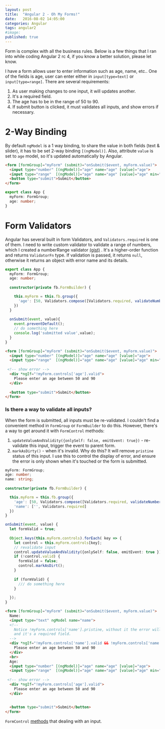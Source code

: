 ```yaml
---
layout: post
title:  "Angular 2 - Oh My Forms!"
date:   2016-08-02 14:05:00
categories: Angular
tags: angular2
#image:
published: true
---
```

Form is complex with all the business rules. Below is a few things that I ran into while coding Angular 2 rc 4, if you know a better solution, please let know.    

I have a form allows user to enter information such as age, name, etc.. One of the fields is age, user can enter either in `input[type=text]`
or `input[type=range]`. There are several requirements:

1. As user making changes to one input, it will updates another. 
2. It's a required field.
3. The age has to be in the range of 50 to 90.
4. If submit button is clicked, it must validates all inputs, and show errors if necessary.
  

2-Way Binding
=============

By default `ngModel` is a 1 way binding, to share the value in both fields (text & slider), 
it has to be set 2-way binding `[(ngModel)]`. Also, attribute `value` is set to `age` model, 
so it's updated automatically by Angular.

```html
<form [formGroup]="myForm" (submit)="onSubmit($event, myForm.value)">
  <input type="number" [(ngModel)]="age" name="age" [value]="age">
  <input type="range"  [(ngModel)]="age" name="age" [value]="age" min="50" max="90" step="1">
  <button type="submit">Submit</button>
</form>
```

```ts
export class App {
  myForm: FormGroup;
  age: number;
}
```

Form Validators 
===============

Angular has several built in form Validators, and `Validators.required` is one of them. I need to write custom validator 
to validate a range of numbers, which I created a numberRange validator [(gist)](https://gist.github.com/lancevo/bedaec7c7dfbecd9cb37544e85038553) . 
It's a higher-order function and returns `ValidatorFn` type. If validation is passed, it returns `null`, 
otherwise it returns an object with error name and its details.

```ts
export class App {
  myForm: FormGroup;
  age: number;
  
  constructor(private fb.FormBuilder) {

    this.myForm = this.fb.group({
      'age': [50, Validators.compose([Validators.required, validateNumberRange(50, 90)])]
    })
  }
  
  onSubmit(event, value){
    event.preventDefault();
    // do something here
    console.log('submitted value',value);
  }
}
```

```html
<form [formGroup]="myForm" (submit)="onSubmit($event, myForm.value)">
  <input type="number" [(ngModel)]="age" name="age" [value]="age">
  <input type="range"  [(ngModel)]="age" name="age" [value]="age" min="50" max="90" step="1">
  
 <!-- show error -->
  <div *ngIf="!myForm.controls['age'].valid">
    Please enter an age between 50 and 90
  </div>
  
  <button type="submit">Submit</button>
</form>
```

### Is there a way to validate all inputs? 
When the form is submitted, all inputs must be re-validated. I couldn't find a convenient method in `FormGroup` or `FormBuilder` to do this. However, there's a way to get around it with `FormControl` methods:

1. `updateValueAndValidity({onlySelf: false, emitEvent: true})` - re-validate this input, trigger the event to parent form.
2. `markAsDirty()` - when it's invalid. Why do this? It will remove `pristine` status of this input. I use this to control the display of error, and ensure the error is only shown when it's touched or the form is submitted. 



```ts
myForm: FormGroup;
age: number;
name: string;
  
constructor(private fb.FormBuilder) {

  this.myForm = this.fb.group({
    'age': [50, Validators.compose([Validators.required, validateNumberRange(50, 90)])],
    'name': ['', Validators.required]
  })
}

onSubmit(event, value) {
  let formValid = true;
  
  Object.keys(this.myForm.controls).forEach( key => {
    let control = this.myForm.controls[key];
    // revalidate input
    control.updateValueAndValidity({onlySelf: false, emitEvent: true });
    if (!control.valid) {
      formValid = false;
      control.markAsDirt();
    }
    
    if (formValid) {
      /// do something here
    }
  
  });
}
```

```html
<form [formGroup]="myForm" (submit)="onSubmit($event, myForm.value)">
  Name:
  <input type="text" ngModel name="name">
  <!-- 
    Notice !myForm.controls['name'].pristine, without it the error will display instantly because the initial value is empty,
    and it's a required field.
  -->
  <div *ngIf="!myForm.controls['name'].valid && !myForm.controls['name'].pristine">
    Please enter an age between 50 and 90
  </div>
  <br>
  Age:
  <input type="number" [(ngModel)]="age" name="age" [value]="age">
  <input type="range"  [(ngModel)]="age" name="age" [value]="age" min="50" max="90" step="1">
  
 <!-- show error -->
  <div *ngIf="!myForm.controls['age'].valid">
    Please enter an age between 50 and 90
  </div>
 
  
  <button type="submit">Submit</button>
</form>
```

`FormControl` [methods](https://angular.io/docs/ts/latest/api/common/index/AbstractControl-class.html) that dealing with an input. 

